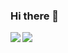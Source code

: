 ### Hi there 👋

<!--
**geoffrey45/geoffrey45** is a ✨ _special_ ✨ repository because its `README.md` (this file) appears on your GitHub profile.

Here are some ideas to get you started:

- 🔭 I’m currently working on ... Polishing my python skills
- 🌱 I’m currently learning ... NodeJS
- 👯 I’m looking to collaborate on ... Django projects
- 🤔 I’m looking for help with ... AngularJS
- 💬 Ask me about ... Python
- 📫 How to reach me: ... geoffreymungai45@gmail.com
- 😄 Pronouns: ... He/Him
- ⚡ Fun fact: ... I do knife throwing as a hobby
-->
<a href="https://github.com/anuraghazra/github-readme-stats">
  <img align="left" src="https://github-readme-stats.vercel.app/api?username=geoffrey45&count_private=true&show_icons=true" />
</a>
<a href="https://github.com/anuraghazra/convoychat">
  <img align="left" src="https://github-readme-stats.vercel.app/api/top-langs/?username=geoffrey45&layout=compact" />
</a>
